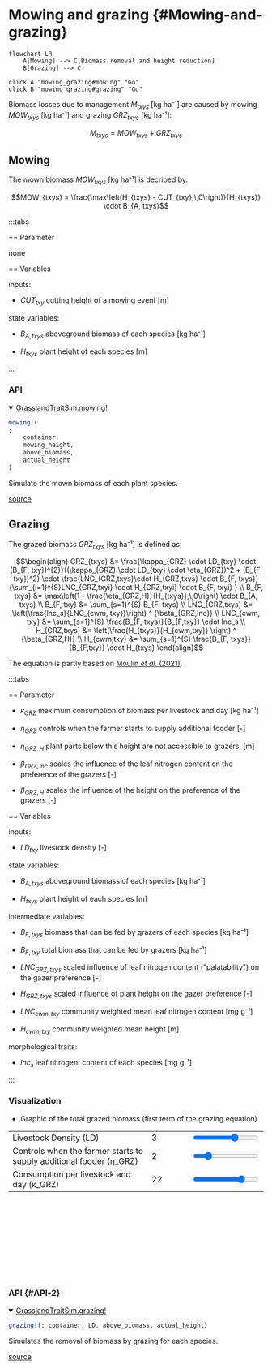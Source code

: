 


# Mowing and grazing {#Mowing-and-grazing}

```mermaid
flowchart LR
    A[Mowing] --> C[Biomass removal and height reduction]
    B[Grazing] --> C 

click A "mowing_grazing#mowing" "Go"
click B "mowing_grazing#grazing" "Go"
```


Biomass losses due to management $M_{txys}$ [kg ha⁻¹] are caused by mowing $MOW_{txys}$ [kg ha⁻¹] and grazing $GRZ_{txys}$ [kg ha⁻¹]:

$$M_{txys} = MOW_{txys} + GRZ_{txys}$$

## Mowing

The mown biomass $MOW_{txys}$ [kg ha⁻¹] is decribed by:

$$MOW_{txys} =  \frac{\max\left(H_{txys} - CUT_{txy},\,0\right)}{H_{txys}} \cdot B_{A, txys}$$

:::tabs

== Parameter

none

== Variables

inputs:
- $CUT_{txy}$ cutting height of a mowing event [m]
  

state variables:
- $B_{A, txys}$ aboveground biomass of each species [kg ha⁻¹]
  
- $H_{txys}$ plant height of each species [m]
  

:::

### API
<details class='jldocstring custom-block' open>
<summary><a id='GrasslandTraitSim.mowing!' href='#GrasslandTraitSim.mowing!'><span class="jlbinding">GrasslandTraitSim.mowing!</span></a> <Badge type="info" class="jlObjectType jlFunction" text="Function" /></summary>



```julia
mowing!(
;
    container,
    mowing_height,
    above_biomass,
    actual_height
)

```


Simulate the mown biomass of each plant species.


[source](https://github.com/FelixNoessler/GrasslandTraitSim.jl/blob/083386dc75748e31525cf4ea66f74778601f0f0c/src/3_biomass/3_management/2_mowing.jl#L1)

</details>


## Grazing

The grazed biomass $GRZ_{txys}$ [kg ha⁻¹] is defined as:

$$\begin{align}
GRZ_{txys} &=
    \frac{\kappa_{GRZ} \cdot LD_{txy} \cdot (B_{F, txy})^{2}}{(\kappa_{GRZ} \cdot LD_{txy} \cdot \eta_{GRZ})^2 + (B_{F, txy})^2} \cdot
    \frac{LNC_{GRZ,txys}\cdot H_{GRZ,txys} \cdot B_{F, txys}}{\sum_{i=1}^{S}LNC_{GRZ,txyi} \cdot H_{GRZ,txyi} \cdot B_{F, txyi}  } \\
B_{F, txys} &= \max\left(1 - \frac{\eta_{GRZ,H}}{H_{txys}},\,0\right) \cdot B_{A, txys} \\
B_{F, txy} &= \sum_{s=1}^{S} B_{F, txys} \\
LNC_{GRZ,txys} &= \left(\frac{lnc_s}{LNC_{cwm, txy}}\right) ^ {\beta_{GRZ,lnc}} \\
LNC_{cwm, txy} &= \sum_{s=1}^{S} \frac{B_{F, txys}}{B_{F,txy}} \cdot lnc_s \\
H_{GRZ,txys} &= \left(\frac{H_{txys}}{H_{cwm,txy}} \right) ^ {\beta_{GRZ,H}} \\
H_{cwm,txy} &= \sum_{s=1}^{S} \frac{B_{F, txys}}{B_{F,txy}} \cdot H_{txys}
\end{align}$$

The equation is partly based on [Moulin _et al._ (2021)](/references#Moulin2021).

:::tabs

== Parameter
- $\kappa_{GRZ}$ maximum consumption of biomass per livestock and day [kg ha⁻¹]
  
- $\eta_{GRZ}$ controls when the farmer starts to supply additional fooder [-]
  
- $\eta_{GRZ,H}$ plant parts below this height are not accessible to grazers. [m] 
  
- $\beta_{GRZ,lnc}$ scales the influence of the leaf nitrogen content on the preference of the grazers [-]
  
- $\beta_{GRZ,H}$ scales the influence of the height on the preference of the grazers [-]
  

== Variables

inputs:
- $LD_{txy}$ livestock density [-]
  

state variables:
- $B_{A, txys}$ aboveground biomass of each species [kg ha⁻¹]
  
- $H_{txys}$ plant height of each species [m]
  

intermediate variables:
- $B_{F, txys}$ biomass that can be fed by grazers of each species [kg ha⁻¹]
  
- $B_{F, txy}$ total biomass that can be fed by grazers [kg ha⁻¹]
  
- $LNC_{GRZ,txys}$ scaled influence of leaf nitrogen content (&quot;palatability&quot;) on the gazer preference [-]
  
- $H_{GRZ,txys}$ scaled influence of plant height on the gazer preference [-]
  
- $LNC_{cwm,txy}$ community weighted mean leaf nitrogen content [mg g⁻¹]
  
- $H_{cwm,txy}$ community weighted mean height [m]
  

morphological traits:
- $lnc_s$ leaf nitrogent content of each species [mg g⁻¹]
  

:::

### Visualization
- Graphic of the total grazed biomass (first term of the grazing equation)
  
<script setup>
    import { onMounted } from 'vue';
    import { grazingPlot } from './d3_plots/Grazing.js';
    onMounted(() => { grazingPlot() });
</script>

<table>
    <colgroup>
        <col>
        <col width="80px">
        <col>
    </colgroup>
    <tbody>
     <tr>
        <td>Livestock Density (LD)</td>
        <td><span id="LD-value">3</span></td>
        <td><input type="range" min="0.1" max="4.5" step="0.1" value="3" id="LD" class="slider"></td>
    </tr>
    <tr>
        <td>Controls when the farmer starts to supply additional fooder (η_GRZ)</td>
        <td><span id="η_GRZ-value">2</span></td>
        <td><input type="range" min="0.1" max="10" step="0.1" value="2" id="η_GRZ"></td>
    </tr>
    <tr>
        <td>Consumption per livestock and day (κ_GRZ)</td>
        <td><span id="κ-value">22</span></td>
        <td><input type="range" min="12" max="25" step="1" value="22" id="κ"></td>
    </tr>
    </tbody>
</table>
<div style="max-width: 700px"><svg id="grazing_graph"></svg></div>


### API {#API-2}
<details class='jldocstring custom-block' open>
<summary><a id='GrasslandTraitSim.grazing!' href='#GrasslandTraitSim.grazing!'><span class="jlbinding">GrasslandTraitSim.grazing!</span></a> <Badge type="info" class="jlObjectType jlFunction" text="Function" /></summary>



```julia
grazing!(; container, LD, above_biomass, actual_height)

```


Simulates the removal of biomass by grazing for each species.


[source](https://github.com/FelixNoessler/GrasslandTraitSim.jl/blob/083386dc75748e31525cf4ea66f74778601f0f0c/src/3_biomass/3_management/1_grazing.jl#L1)

</details>

